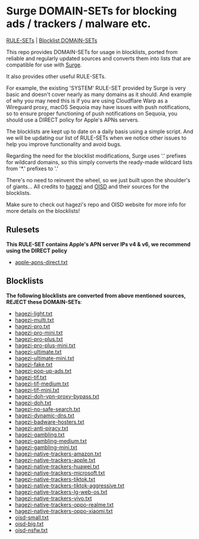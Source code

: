 # Surge DOMAIN-SETs for blocking ads / trackers / malware etc.

[RULE-SETs](#rulesets) | [Blocklist DOMAIN-SETs](#blocklists)

This repo provides DOMAIN-SETs for usage in blocklists, ported from reliable and regularly updated sources and converts them into lists that are compatible for use with [Surge](https://nssurge.com).

It also provides other useful RULE-SETs.

For example, the existing 'SYSTEM' RULE-SET provided by Surge is very basic and doesn't cover nearly as many domains as it should.
And example of why you may need this is if you are using Cloudflare Warp as a Wireguard proxy, macOS Sequoia may have issues with push notifications, so to ensure proper functioning of push notifications on Sequoia, you should use a DIRECT policy for Apple's APNs servers.  

The blocklists are kept up to date on a daily basis using a simple script. And we will be updating our list of RULE-SETs when we notice other issues to help you improve functionality and avoid bugs.

Regarding the need for the blocklist modifications, Surge uses '.' prefixes for wildcard domains, so this simply converts the ready-made wildcard lists from '*.' prefixes to '.'

There's no need to reinvent the wheel, so we just built upon the shoulder's of giants... All credits to [hagezi](https://github.com/hagezi/dns-blocklists/tree/main) and [OISD](https://oisd.nl) and their sources for the blocklists.

Make sure to check out hagezi's repo and OISD website for more info for more details on the blocklists!

## Rulesets

**This RULE-SET contains Apple's APN server IPs v4 & v6, we recommend using the DIRECT policy**
- [apple-apns-direct.txt](rule-sets/apple-apns-direct.txt?raw=1)

## Blocklists

**The following blocklists are converted from above mentioned sources, REJECT these DOMAIN-SETs**:

- [hagezi-light.txt](domain-sets/hagezi-light.txt?raw=1)
- [hagezi-multi.txt](domain-sets/hagezi-multi.txt?raw=1)
- [hagezi-pro.txt](domain-sets/hagezi-pro.txt?raw=1)
- [hagezi-pro-mini.txt](domain-sets/hagezi-pro-mini.txt?raw=1)
- [hagezi-pro-plus.txt](domain-sets/hagezi-pro-plus.txt?raw=1)
- [hagezi-pro-plus-mini.txt](domain-sets/hagezi-pro-plus-mini.txt?raw=1)
- [hagezi-ultimate.txt](domain-sets/hagezi-ultimate.txt?raw=1)
- [hagezi-ultimate-mini.txt](domain-sets/hagezi-ultimate-mini.txt?raw=1)
- [hagezi-fake.txt](domain-sets/hagezi-fake.txt?raw=1)
- [hagezi-pop-up-ads.txt](domain-sets/hagezi-pop-up-ads.txt?raw=1)
- [hagezi-tif.txt](domain-sets/hagezi-tif.txt?raw=1)
- [hagezi-tif-medium.txt](domain-sets/hagezi-tif-medium.txt?raw=1)
- [hagezi-tif-mini.txt](domain-sets/hagezi-tif-mini.txt?raw=1)
- [hagezi-doh-vpn-proxy-bypass.txt](domain-sets/hagezi-doh-vpn-proxy-bypass.txt?raw=1)
- [hagezi-doh.txt](domain-sets/hagezi-doh.txt?raw=1)
- [hagezi-no-safe-search.txt](domain-sets/hagezi-no-safe-search.txt?raw=1)
- [hagezi-dynamic-dns.txt](domain-sets/hagezi-dynamic-dns.txt?raw=1)
- [hagezi-badware-hosters.txt](domain-sets/hagezi-badware-hosters.txt?raw=1)
- [hagezi-anti-piracy.txt](domain-sets/hagezi-anti-piracy.txt?raw=1)
- [hagezi-gambling.txt](domain-sets/hagezi-gambling.txt?raw=1)
- [hagezi-gambling-medium.txt](domain-sets/hagezi-gambling-medium.txt?raw=1)
- [hagezi-gambling-mini.txt](domain-sets/hagezi-gambling-mini.txt?raw=1)
- [hagezi-native-trackers-amazon.txt](domain-sets/hagezi-native-trackers-amazon.txt?raw=1)
- [hagezi-native-trackers-apple.txt](domain-sets/hagezi-native-trackers-apple.txt?raw=1)
- [hagezi-native-trackers-huawei.txt](domain-sets/hagezi-native-trackers-huawei.txt?raw=1)
- [hagezi-native-trackers-microsoft.txt](domain-sets/hagezi-native-trackers-microsoft.txt?raw=1)
- [hagezi-native-trackers-tiktok.txt](domain-sets/hagezi-native-trackers-tiktok.txt?raw=1)
- [hagezi-native-trackers-tiktok-aggressive.txt](domain-sets/hagezi-native-trackers-tiktok-aggressive.txt?raw=1)
- [hagezi-native-trackers-lg-web-os.txt](domain-sets/hagezi-native-trackers-lg-web-os.txt?raw=1)
- [hagezi-native-trackers-vivo.txt](domain-sets/hagezi-native-trackers-vivo.txt?raw=1)
- [hagezi-native-trackers-oppo-realme.txt](domain-sets/hagezi-native-trackers-oppo-realme.txt?raw=1)
- [hagezi-native-trackers-oppo-xiaomi.txt](domain-sets/hagezi-native-trackers-oppo-xiaomi.txt?raw=1)
- [oisd-small.txt](domain-sets/oisd-small.txt?raw=1)
- [oisd-big.txt](domain-sets/oisd-big.txt?raw=1)
- [oisd-nsfw.txt](domain-sets/oisd-nsfw.txt?raw=1)

